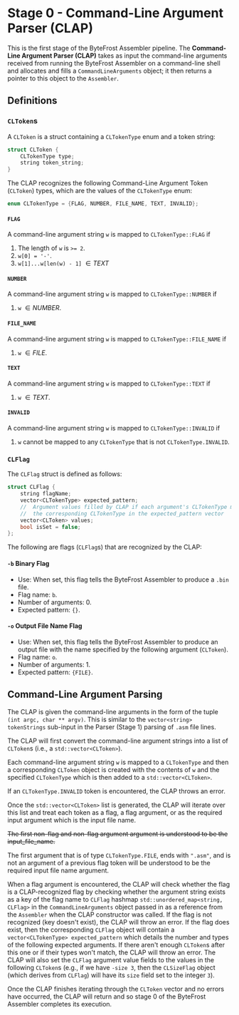 #   Stage 0 - Command-Line Argument Parser (CLAP)

This is the first stage of the ByteFrost Assembler pipeline.
The **Command-Line Argument Parser (CLAP)** takes as input the command-line
arguments received from running the ByteFrost Assembler on a command-line shell
and allocates and fills a `CommandLineArguments` object; it then returns a
pointer to this object to the `Assembler`.

##  Definitions

### `CLToken`s

A `CLToken` is a struct containing a `CLTokenType` enum and a token string:

```cpp
struct CLToken {
    CLTokenType type;
    string token_string;
}
```

The CLAP recognizes the following Command-Line Argument Token (`CLToken`) types,
which are the values of the `CLTokenType` enum:

```cpp
enum CLTokenType = {FLAG, NUMBER, FILE_NAME, TEXT, INVALID};
```

####    `FLAG`

A command-line argument string `w` is mapped to `CLTokenType::FLAG` if
1. The length of `w` is `>= 2`.
2. `w[0] = '-'`.
3. `w[1]...w[len(w) - 1]` $\in TEXT$

####    `NUMBER`

A command-line argument string `w` is mapped to `CLTokenType::NUMBER` if 
1. `w` $\in NUMBER$.

####    `FILE_NAME`

A command-line argument string `w` is mapped to `CLTokenType::FILE_NAME` if
1. `w` $\in FILE$.

####    `TEXT`

A command-line argument string `w` is mapped to `CLTokenType::TEXT` if
1. `w` $\in TEXT$.

####    `INVALID`

A command-line argument string `w` is mapped to `CLTokenType::INVALID` if
1. `w` cannot be mapped to any `CLTokenType` that is not `CLTokenType.INVALID`.

### `CLFlag`

The `CLFlag` struct is defined as follows:

```cpp
struct CLFlag {
    string flagName;
    vector<CLTokenType> expected_pattern;
    //  Argument values filled by CLAP if each argument's CLTokenType matches
    //  the corresponding CLTokenType in the expected_pattern vector
    vector<CLToken> values;
    bool isSet = false;
};
```

The following are flags (`CLFlag`s) that are recognized by the CLAP:

####    `-b`    Binary Flag
*   Use: When set, this flag tells the ByteFrost Assembler to produce a `.bin`
    file.
*   Flag name: `b`.
*   Number of arguments: 0.
*   Expected pattern: `{}`.

####    `-o`    Output File Name Flag
*   Use: When set, this flag tells the ByteFrost Assembler to produce an output
    file with the name specified by the following argument (`CLToken`).
*   Flag name: `o`.
*   Number of arguments: 1.
*   Expected pattern: `{FILE}`.

##  Command-Line Argument Parsing

The CLAP is given the command-line arguments in the form of the tuple
`(int argc, char ** argv)`. This is similar to the `vector<string> tokenStrings`
sub-input in the Parser (Stage 1) parsing of `.asm` file lines.

The CLAP will first convert the command-line argument strings into a list of
`CLToken`s (i.e., a `std::vector<CLToken>`).

Each command-line argument string `w` is mapped to a `CLTokenType` and then
a corresponding `CLToken` object is created with the contents of `w` and the
specified `CLTokenType` which is then added to a `std::vector<CLToken>`.

If an `CLTokenType.INVALID` token is encountered, the CLAP throws an error.

Once the `std::vector<CLToken>` list is generated, the CLAP will iterate over 
this list and treat each token as a flag, a flag argument, or as the required 
input argument which is the input file name.

~~The first non-flag and non-flag argument argument is understood to be the
input_file_name.~~

The first argument that is of type `CLTokenType.FILE`, ends with `".asm"`, and
is not an argument of a previous flag token will be understood to be the
required input file name argument.

When a flag argument is encountered, the CLAP will check whether the flag is a
CLAP-recognized flag by checking whether the argument string exists as a key
of the flag name to `CLFlag` hashmap `std::unordered_map<string, CLFlag>` in the
`CommandLineArguments` object passed in as a reference from the `Assembler` when
the CLAP constructor was called.
If the flag is not recognized (key doesn't exist), the CLAP will throw an error.
If the flag does exist, then the corresponding `CLFlag` object will contain a
`vector<CLTokenType> expected_pattern` which details the number and types of the
following expected arguments. If there aren't enough `CLToken`s after this one
or if their types won't match, the CLAP will throw an error. The CLAP will also
set the `CLFlag` argument value fields to the values in the following 
`CLToken`s (e.g., if we have `-size 3`, then the `CLSizeFlag` object (which
derives from `CLFlag`) will have its `size` field set to the integer `3`).

Once the CLAP finishes iterating through the `CLToken` vector and no errors have
occurred, the CLAP will return and so stage 0 of the ByteFrost Assembler
completes its execution.